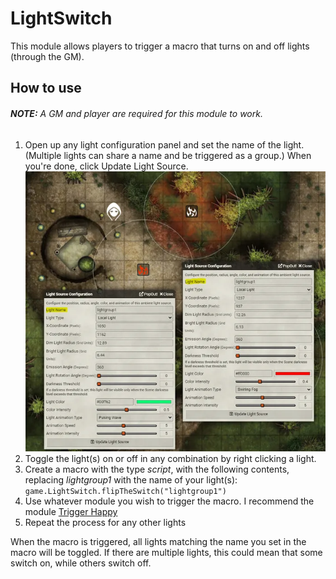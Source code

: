 # LightSwitch
This module allows players to trigger a macro that turns on and off lights (through the GM).

## How to use
###### **NOTE:**  A GM and player are required for this module to work.

 1. Open up any light configuration panel and set the name of the light. (Multiple lights can share a name and be triggered as a group.) When you're done, click Update Light Source.
![Screenshot 1](image/screen1.webp)
 2. Toggle the light(s) on or off in any combination by right clicking a light.
 3. Create a macro with the type *script*, with the following contents, replacing *lightgroup1* with the name of your light(s): `game.LightSwitch.flipTheSwitch("lightgroup1")` 
 4. Use whatever module you wish to trigger the macro.  I recommend the module [Trigger Happy](https://foundryvtt.com/packages/trigger-happy/)
 5. Repeat the process for any other lights

When the macro is triggered, all lights matching the name you set in the macro will be toggled. If there are multiple lights, this could mean that some switch on, while others switch off.
